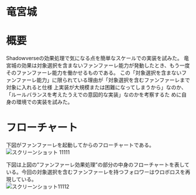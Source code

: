 # 竜宮城
# 概要
Shadowverseの効果処理で気になる点を簡単なスケールでの実装を試みた。
竜宮城の効果は対象選択を含まないファンファーレ能力が発動したとき、もう一度そのファンファーレ能力を働かせるものである。
この「対象選択を含まないファンファーレ能力」に限られている理由が「対象選択を含むファンファーレまで対象に入れると仕様
上実装が大規模または困難になってしまうから」なのか、「ルールバランスを考えたうえでの意図的な実装」なのかを考察するた
めに自身の環境での実装を試みた。

# フローチャート
下図がファンファーレを起動してからのフローチャートである。<br/>
![スクリーンショット 11111](https://github.com/syuuiti/SV_Ryuuguuzyou/assets/168068060/df676443-e798-4310-a11d-79ee4fbaf011)

下図は上図の”ファンファーレ効果処理”の部分の中身のフローチャートを表している。今回の対象選択を含むファンファーレを持つフォロワーはウロボロスを再現している。<br/>
![スクリーンショット11112](https://github.com/syuuiti/SV_Ryuuguuzyou/assets/168068060/ba993a92-2a04-4f5b-8db9-eb1e69ffaca2)
